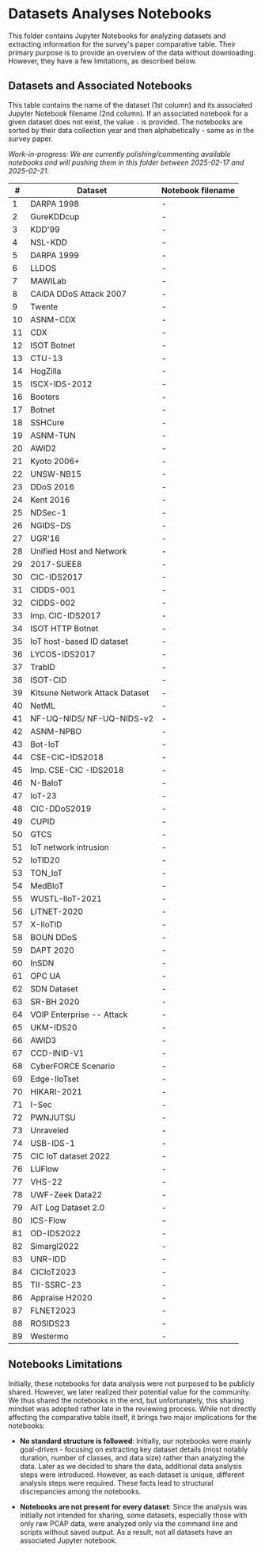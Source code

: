 # Datasets Analyses Notebooks

This folder contains Jupyter Notebooks for analyzing datasets and extracting information for the survey's paper comparative table. Their primary purpose is to provide an overview of the data without downloading. However, they have a few limitations, as described below.

## Datasets and Associated Notebooks

This table contains the name of the dataset (1st column) and its associated Jupyter Notebook filename (2nd column). If an associated notebook for a given dataset does not exist, the value `-` is provided. The notebooks are sorted by their data collection year and then alphabetically - same as in the survey paper.

_Work-in-progress: We are currently polishing/commenting available notebooks and will pushing them in this folder between 2025-02-17 and 2025-02-21._

| #   | **Dataset**                    | **Notebook filename**            |
| --- | ------------------------------ | -------------------------------- |
| 1   | DARPA 1998                     | - |
| 2   | GureKDDcup                     | - |
| 3   | KDD'99                         | - |
| 4   | NSL-KDD                        | - |
| 5   | DARPA 1999                     | - |
| 6   | LLDOS                          | - |
| 7   | MAWILab                        | - |
| 8   | CAIDA DDoS Attack 2007         | - |
| 9   | Twente                         | - |
| 10  | ASNM-CDX                       | - |
| 11  | CDX                            | - |
| 12  | ISOT Botnet                    | - |
| 13  | CTU-13                         | - |
| 14  | HogZilla                       | - |
| 15  | ISCX-IDS-2012                  | - |
| 16  | Booters                        | - |
| 17  | Botnet                         | - |
| 18  | SSHCure                        | - |
| 19  | ASNM-TUN                       | - |
| 20  | AWID2                          | - |
| 21  | Kyoto 2006+                    | - |
| 22  | UNSW-NB15                      | - |
| 23  | DDoS 2016                      | - |
| 24  | Kent 2016                      | - |
| 25  | NDSec-1                        | - |
| 26  | NGIDS-DS                       | - |
| 27  | UGR'16                         | - |
| 28  | Unified Host and Network       | - |
| 29  | 2017-SUEE8                     | - |
| 30  | CIC-IDS2017                    | - |
| 31  | CIDDS-001                      | - |
| 32  | CIDDS-002                      | - |
| 33  | Imp. CIC-IDS2017               | - |
| 34  | ISOT HTTP Botnet               | - |
| 35  | IoT host-based ID dataset      | - |
| 36  | LYCOS-IDS2017                  | - |
| 37  | TrabID                         | - |
| 38  | ISOT-CID                       | - |
| 39  | Kitsune Network Attack Dataset | - |
| 40  | NetML                          | - |
| 41  | NF-UQ-NIDS/ NF-UQ-NIDS-v2      | - |
| 42  | ASNM-NPBO                      | - |
| 43  | Bot-IoT                        | - |
| 44  | CSE-CIC-IDS2018                | - |
| 45  | Imp. CSE-CIC -IDS2018          | - |
| 46  | N-BaIoT                        | - |
| 47  | IoT-23                         | - |
| 48  | CIC-DDoS2019                   | - |
| 49  | CUPID                          | - |
| 50  | GTCS                           | - |
| 51  | IoT network intrusion          | - |
| 52  | IoTID20                        | - |
| 53  | TON_IoT                        | - |
| 54  | MedBIoT                        | - |
| 55  | WUSTL-IIoT-2021                | - |
| 56  | LITNET-2020                    | - |
| 57  | X-IIoTID                       | - |
| 58  | BOUN DDoS                      | - |
| 59  | DAPT 2020                      | - |
| 60  | InSDN                          | - |
| 61  | OPC UA                         | - |
| 62  | SDN Dataset                    | - |
| 63  | SR-BH 2020                     | - |
| 64  | VOIP Enterprise -- Attack      | - |
| 65  | UKM-IDS20                      | - |
| 66  | AWID3                          | - |
| 67  | CCD-INID-V1                    | - |
| 68  | CyberFORCE Scenario            | - |
| 69  | Edge-IIoTset                   | - |
| 70  | HIKARI-2021                    | - |
| 71  | I-Sec                          | - |
| 72  | PWNJUTSU                       | - |
| 73  | Unraveled                      | - |
| 74  | USB-IDS-1                      | - |
| 75  | CIC IoT dataset 2022           | - |
| 76  | LUFlow                         | - |
| 77  | VHS-22                         | - |
| 78  | UWF-Zeek Data22                | - |
| 79  | AIT Log Dataset 2.0            | - |
| 80  | ICS-Flow                       | - |
| 81  | OD-IDS2022                     | - |
| 82  | Simargl2022                    | - |
| 83  | UNR-IDD                        | - |
| 84  | CICIoT2023                     | - |
| 85  | TII-SSRC-23                    | - |
| 86  | Appraise H2020                 | - |
| 87  | FLNET2023                      | - |
| 88  | ROSIDS23                       | - |
| 89  | Westermo                       | - |

## Notebooks Limitations

Initially, these notebooks for data analysis were not purposed to be publicly shared. However, we later realized their potential value for the community. We thus shared the notebooks in the end, but unfortunately, this sharing mindset was adopted rather late in the reviewing process. While not directly affecting the comparative table itself, it brings two major implications for the notebooks:

* **No standard structure is followed**: Initially, our notebooks were mainly goal-driven - focusing on extracting key dataset details (most notably duration, number of classes, and data size) rather than analyzing the data. Later as we decided to share the data, additional data analysis steps were introduced. However, as each dataset is unique, different analysis steps were required. These facts lead to structural discrepancies among the notebooks.

* **Notebooks are not present for every dataset**: Since the analysis was initially not intended for sharing, some datasets, especially those with only raw PCAP data, were analyzed only via the command line and scripts without saved output. As a result, not all datasets have an associated Jupyter notebook.
